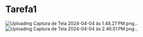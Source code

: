 # Tarefa1
![Uploading Captura de Tela 2024-04-04 às 1.48.27 PM.png…]()
![Uploading Captura de Tela 2024-04-04 às 2.46.01 PM.png…]()
